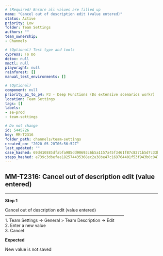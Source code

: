 ```yaml
---
# (Required) Ensure all values are filled up
name: "Cancel out of description edit (value entered)"
status: Active
priority: Low
folder: Team Settings
authors: ""
team_ownership: 
- Channels

# (Optional) Test type and tools
cypress: To Do
detox: null
mmctl: null
playwright: null
rainforest: []
manual_test_environments: []

# (Optional)
component: null
priority_p1_to_p4: P3 - Deep Functions (Do extensive scenarios work?)
location: Team Settings
tags: []
labels: 
- se-prod
- team-settings

# Do not change
id: 5445726
key: MM-T2316
folder_path: channels/team-settings
created_on: "2020-05-20T06:56:52Z"
last_updated: ""
case_hashed: 69d410885dfabfa985dd90693c6b5a1157a45f3461f87c8271b5d7c33b3eefd66d7d0f38bfc7ef0021fd1347cdbca53c
steps_hashed: e739c3dbefae182574435368ec2a38be47c169764401f53f943b0c8475abdadae39e66ccc95f455e634e3b82f793523b
---
```


## MM-T2316: Cancel out of description edit (value entered)

---

**Step 1**

Cancel out of description edit (value entered)\
————————————————————————————\
1\. Team Settings -> General > Team Description -> Edit\
2\. Enter a new value\
3\. Cancel

**Expected**

New value is not saved
